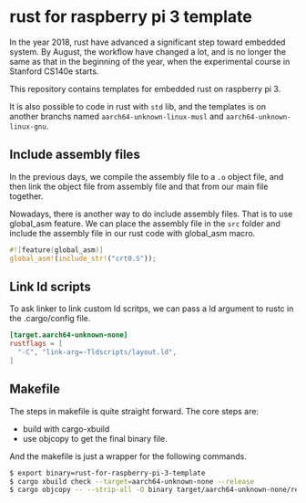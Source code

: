 # rust for raspberry pi 3 template

In the year 2018, rust have advanced a significant step toward embedded system. By August, the workflow have changed a lot, and is no longer the same as that in the beginning of the year, when the experimental course in Stanford CS140e starts.

This repository contains templates for embedded rust on raspberry pi 3.

It is also possible to code in rust with `std` lib, and the templates is on another branchs named `aarch64-unknown-linux-musl` and `aarch64-unknown-linux-gnu`.

## Include assembly files

In the previous days, we compile the assembly file to a `.o` object file, and then link the object file from assembly file and that from our main file together.

Nowadays, there is another way to do include assembly files. That is to use global_asm feature.
We can place the assembly file in the `src` folder and include the assembly file in our rust code with global_asm macro.

```rust
#![feature(global_asm)]
global_asm!(include_str!("crt0.S"));
```

## Link ld scripts

To ask linker to link custom ld scritps, we can pass a ld argument to rustc in the .cargo/config file.

```toml
[target.aarch64-unknown-none]
rustflags = [
  "-C", "link-arg=-Tldscripts/layout.ld",
]
```

## Makefile

The steps in makefile is quite straight forward. The core steps are:

- build with cargo-xbuild
- use objcopy to get the final binary file.

And the makefile is just a wrapper for the following commands.

```bash
$ export binary=rust-for-raspberry-pi-3-template
$ cargo xbuild check --target=aarch64-unknown-none --release
$ cargo objcopy -- --strip-all -O binary target/aarch64-unknown-none/release/$(binary) build/$(binary)
```
